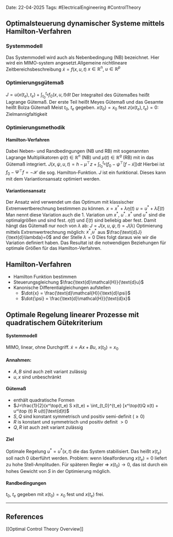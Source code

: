 Date: 22-04-2025
Tags: #ElectricalEngineering #ControlTheory 
## Optimalsteuerung dynamischer Systeme mittels Hamilton-Verfahren
### Systemmodell
Das Systemmodell wird auch als Nebenbedingung (NB) bezeichnet. Hier wird ein MIMO-system angesetzt.Allgemeine nichtlineare Zeitbereichsbeschreibung
	$\dot{x} = f(x, u ,t)$
$x \in \mathbb{R}^n$, $u \in \mathbb{R}^p$
### Optimierungsgütemaß
$J = u(x(t_e), t_e) + \int_{t_0}^{t_e} f_0(x, u , t) \text{d}t$
Der Integralteil des Gütemaßes heißt Lagrange Gütemaß. Der erste Teil heißt Meyes Gütemaß und das Gesamte heißt Bolza Gütemaß
Meist $t_0$, $t_e$ gegeben. 
	$x(t_0)  = x_0$ fest
	$z(x(t_e), t_e)= 0$: Zielmannigfaltigkeit
### Optimierungsmethodik
#### Hamilton-Verfahren
Dabei Neben- und Randbedingungen (NB und RB) mit sogenannten Lagrange Multiplikatoren $\psi(t) \in \mathbb{R}^n$ (NB) und $\mu(t) \in \mathbb{R}^q$ (RB) mit in das Gütemaß integriert.
	$J(x, \psi, u , t) = h - \mu^\top z + \int_{t_0}^{t_e} (f_0 - \psi^\top [f - \dot{x}]) \text{d}t$
Hierbei ist $f_0 - \Psi^\top f = - \mathcal{H}$ die sog. Hamilton-Funktion.
$J$ ist ein funktional. Dieses kann mit dem Variantionsansatz optimiert werden.
#### Variantionsansatz
Der Ansatz wird verwendet um das Optimum mit klassischer Extremwertberechnung bestimmen zu können.
	$x = x^* + \lambda \eta (t)$ 
	$u = u^* + \lambda \xi (t)$
Man nennt diese Variation auch die 1. Variation um $x^*$, $u^*$. $x^*$ und $u^*$ sind die optimalgrößen und sind fest. $\eta(t)$ und $\xi(t)$ sind beliebig aber fest. Damit hängt das Gütemaß nur noch von $\lambda$ ab: $J=J(x, u, \psi, t) = J(\lambda)$
Optimierung mittels Extremwertrechnung möglich: $x^*$,$u^*$ aus
	$\frac{\text{d}J}{\text{d}\lambda}=0$ and der Stelle $\lambda = 0$
Dies folgt daraus wie wir die Variation definiert haben. Das Resultat ist die notwendigen Beziehungen für optimale Größen für das Hamilton-Verfahren. 
## Hamilton-Verfahren
- Hamilton Funktion bestimmen
- Steuerungsgleichung $\frac{\text{d}\mathcal{H}}{\text{d}u}$
- Kanonische Differentialgleichungen aufstellen
	- $\dot{x} = \frac{\text{d}\mathcal{H}}{\text{d}\psi}$
	- $\dot{\psi} = \frac{\text{d}\mathcal{H}}{\text{d}x}$
## Optimale Regelung linearer Prozesse mit quadratischem Gütekriterium
#### Systemmodell
MIMO, linear, ohne Durchgriff.
	$\dot{x} = A x + B u$, $x(t_0) =x_0$
#### Annahmen:
- $A, B$ sind auch zeit variant zulässig
- $u, x$ sind unbeschränkt
#### Gütemaß
- enthält quadratische Formen
- $J=\frac{1}{2}(x^\top(t_e) S x(t_e) + \int_{t_0}^{t_e} [x^\top(t)Q x(t) + u^\top (t) R u(t)]\text{d}t)$
- $S,Q$ sind konstant symmetrisch und positiv semi-definit ($\geq 0$)
- $R$ is konstant und symmetrisch und positiv definit $> 0$
- $Q, R$ ist auch zeit variant zulässig
#### Ziel
Optimale Regelung $u^* = u^*(x,t)$ die das System stabilisiert. Das heißt $x(t_e)$ soll nach $0$ überführt werden.
Problem: wenn Idealforderung $x(t_e)= 0$ liefert zu hohe Stell-Amplituden. 
Für späteren Regler  $\Rightarrow$ $x(t_0) \to 0$, das ist durch ein hohes Gewicht von $S$ in der Optimierung möglich.
#### Randbedingungen
$t_0$, $t_e$ gegeben mit $x(t_0)= x_0$ fest und $x(t_e)$ frei.

---
## References
[[Optimal Control Theory Overview]]